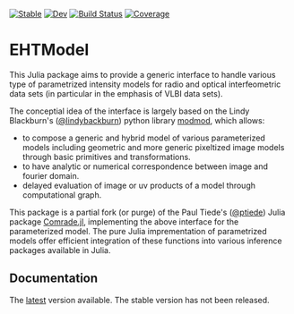 [![Stable](https://img.shields.io/badge/docs-stable-blue.svg)](https://EHTJulia.github.io/EHTModel.jl/stable/)
[![Dev](https://img.shields.io/badge/docs-dev-blue.svg)](https://EHTJulia.github.io/EHTModel.jl/dev/)
[![Build Status](https://github.com/EHTJulia/EHTModel.jl/actions/workflows/CI.yml/badge.svg?branch=main)](https://github.com/EHTJulia/EHTModel.jl/actions/workflows/CI.yml?query=branch%3Amain)
[![Coverage](https://codecov.io/gh/EHTJulia/EHTModel.jl/branch/main/graph/badge.svg)](https://codecov.io/gh/EHTJulia/EHTModel.jl)

# EHTModel
This Julia package aims to provide a generic interface to handle various type of parametrized intensity models for radio and optical interfeometric data sets (in particular in the emphasis of VLBI data sets).

The conceptial idea of the interface is largely based on the Lindy Blackburn's ([@lindybackburn](https://github.com/lindyblackburn)) python library [modmod](https://github.com/lindyblackburn/modmod), which allows:
- to compose a generic and hybrid model of various parameterized models including geometric and more generic pixeltized image models through basic primitives and transformations.
- to have analytic or numerical correspondence between image and fourier domain.
- delayed evaluation of image or uv products of a model through computational graph.

This package is a partial fork (or purge) of the Paul Tiede's ([@ptiede](https://github.com/ptiede)) Julia package [Comrade.jl](https://github.com/ptiede/Comrade.jl), implementing the above interface for the parameterized model. The pure Julia imprementation of parametrized models offer efficient integration of these functions into various inference packages available in Julia.


## Documentation
The [latest](https://ehtjulia.github.io/EHTModel.jl/dev) version available. The stable version has not been released. 

